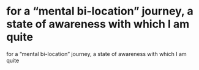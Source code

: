 # for a “mental bi-location” journey, a state of awareness with which I am quite

for a “mental bi-location” journey, a state of awareness with which I am quite